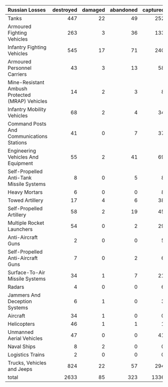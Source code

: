 | Russian Losses                                   |   destroyed |   damaged |   abandoned |   captured |   total |
|:-------------------------------------------------|------------:|----------:|------------:|-----------:|--------:|
| Tanks                                            |         447 |        22 |          49 |        252 |     770 |
| Armoured Fighting Vehicles                       |         263 |         3 |          36 |        133 |     435 |
| Infantry Fighting Vehicles                       |         545 |        17 |          71 |        240 |     873 |
| Armoured Personnel Carriers                      |          43 |         3 |          13 |         58 |     117 |
| Mine-Resistant Ambush Protected  (MRAP) Vehicles |          14 |         2 |           3 |          8 |      27 |
| Infantry Mobility Vehicles                       |          68 |         2 |           4 |         34 |     108 |
| Command Posts And Communications Stations        |          41 |         0 |           7 |         37 |      85 |
| Engineering Vehicles And Equipment               |          55 |         2 |          41 |         69 |     167 |
| Self-Propelled Anti-Tank Missile Systems         |           8 |         0 |           5 |          8 |      21 |
| Heavy Mortars                                    |           6 |         0 |           0 |          8 |      14 |
| Towed Artillery                                  |          17 |         4 |           6 |         38 |      65 |
| Self-Propelled Artillery                         |          58 |         2 |          19 |         45 |     124 |
| Multiple Rocket Launchers                        |          54 |         0 |           2 |         29 |      85 |
| Anti-Aircraft Guns                               |           2 |         0 |           0 |          5 |       7 |
| Self-Propelled Anti-Aircraft Guns                |           7 |         0 |           2 |          6 |      15 |
| Surface-To-Air Missile Systems                   |          34 |         1 |           7 |         21 |      63 |
| Radars                                           |           4 |         0 |           0 |          6 |      10 |
| Jammers And Deception Systems                    |           6 |         1 |           0 |          3 |      10 |
| Aircraft                                         |          34 |         1 |           0 |          0 |      35 |
| Helicopters                                      |          46 |         1 |           1 |          1 |      49 |
| Unmanned Aerial Vehicles                         |          47 |         0 |           0 |         41 |      88 |
| Naval Ships                                      |           8 |         2 |           0 |          0 |      10 |
| Logistics Trains                                 |           2 |         0 |           0 |          0 |       2 |
| Trucks, Vehicles and Jeeps                       |         824 |        22 |          57 |        294 |    1197 |
| total                                            |        2633 |        85 |         323 |       1336 |    4377 |